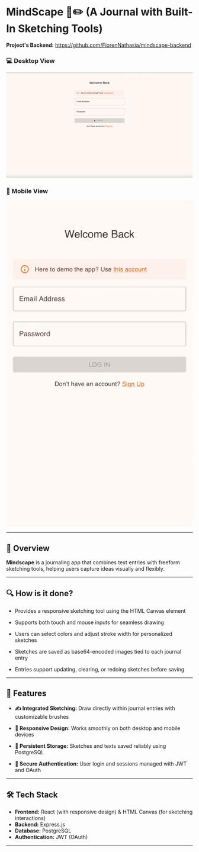 # MindScape 🧠✏️ (A Journal with Built-In Sketching Tools)

**Project's Backend:** https://github.com/FiorenNathasia/mindscape-backend

### 💻 Desktop View

![Desktop Demo](public/gif/desktop.gif)

### 📱 Mobile View

![Mobile Demo](public/gif/mobile.gif)

---

## 🧠 Overview

**Mindscape** is a journaling app that combines text entries with freeform sketching tools, helping users capture ideas visually and flexibly.

---

## 🔍 How is it done?

- Provides a responsive sketching tool using the HTML Canvas element

- Supports both touch and mouse inputs for seamless drawing

- Users can select colors and adjust stroke width for personalized sketches

- Sketches are saved as base64-encoded images tied to each journal entry

- Entries support updating, clearing, or redoing sketches before saving

---

## 🚀 Features

- **✍️ Integrated Sketching:** Draw directly within journal entries with customizable brushes

- **📱 Responsive Design:** Works smoothly on both desktop and mobile devices

- **💾 Persistent Storage:** Sketches and texts saved reliably using PostgreSQL

- **🔐 Secure Authentication:** User login and sessions managed with JWT and OAuth

---

## 🛠️ Tech Stack

- **Frontend:** React (with responsive design) & HTML Canvas (for sketching interactions)
- **Backend:** Express.js
- **Database:** PostgreSQL
- **Authentication:** JWT (OAuth)

---
